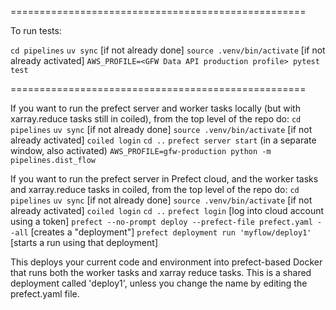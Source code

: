 ===================================================

To run tests:

  `cd pipelines`
  `uv sync`  [if not already done]
  `source .venv/bin/activate` [if not already activated]
  `AWS_PROFILE=<GFW Data API production profile> pytest test`

===================================================

If you want to run the prefect server and worker tasks locally (but with
xarray.reduce tasks still in coiled), from the top level of the repo do:
  `cd pipelines`
  `uv sync`  [if not already done]
  `source .venv/bin/activate` [if not already activated]
  `coiled login`
  `cd ..`
  `prefect server start` (in a separate window, also activated)
  `AWS_PROFILE=gfw-production python -m pipelines.dist_flow`

If you want to run the prefect server in Prefect cloud, and the worker tasks
and xarray.reduce tasks in coiled, from the top level of the repo do:
  `cd pipelines`
  `uv sync`  [if not already done]
  `source .venv/bin/activate` [if not already activated]
  `coiled login`
  `cd ..`
  `prefect login` [log into cloud account using a token]
  `prefect --no-prompt deploy --prefect-file prefect.yaml --all` [creates a "deployment"]
  `prefect deployment run 'myflow/deploy1'` [starts a run using that deployment]

This deploys your current code and environment into prefect-based Docker that runs
both the worker tasks and xarray reduce tasks. This is a shared deployment called
'deploy1', unless you change the name by editing the prefect.yaml file.
